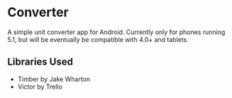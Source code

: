 # Converter
A simple unit converter app for Android. Currently only for phones running 5.1, but will be eventually be compatible with 4.0+ and tablets.

## Libraries Used
- Timber by Jake Wharton
- Victor by Trello